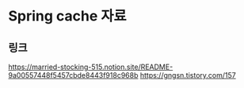 # Spring cache 자료

## 링크
https://married-stocking-515.notion.site/README-9a00557448f5457cbde8443f918c968b
https://gngsn.tistory.com/157


